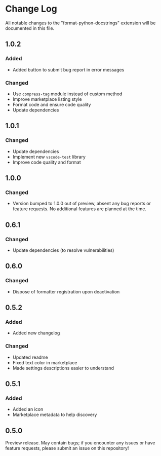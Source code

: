 # Change Log

All notable changes to the "format-python-docstrings" extension will be
documented in this file.

<!-- ## X.X.X [Unreleased] -->

## 1.0.2

### Added

- Added button to submit bug report in error messages

### Changed

- Use `compress-tag` module instead of custom method
- Improve marketplace listing style
- Format code and ensure code quality
- Update dependencies

## 1.0.1

### Changed

- Update dependencies
- Implement new `vscode-test` library
- Improve code quality and format

## 1.0.0

### Changed

- Version bumped to 1.0.0 out of preview, absent any bug reports or feature
  requests. No additional features are planned at the time.

## 0.6.1

### Changed

- Update dependencies (to resolve vulnerabilities)

## 0.6.0

### Changed

- Dispose of formatter registration upon deactivation

## 0.5.2

### Added

- Added new changelog

### Changed

- Updated readme
- Fixed text color in marketplace
- Made settings descriptions easier to understand

## 0.5.1

### Added

- Added an icon
- Marketplace metadata to help discovery

## 0.5.0

Preview release. May contain bugs; if you encounter any issues or have feature
requests, please submit an issue on this repository!
